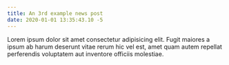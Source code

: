 ```yaml
---
title: An 3rd example news post
date: 2020-01-01 13:35:43.10 -5
---
```


Lorem ipsum dolor sit amet consectetur adipisicing elit. Fugit maiores a ipsum ab harum deserunt vitae rerum hic vel est, amet quam autem repellat perferendis voluptatem aut inventore officiis molestiae.